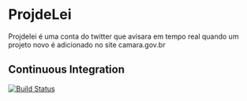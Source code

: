 ProjdeLei
=========

Projdelei é uma conta do twitter que avisara em tempo real quando um projeto novo é adicionado no site camara.gov.br

Continuous Integration
----------------------
[![Build Status](https://secure.travis-ci.org/dukex/projdelei.png)](http://travis-ci.org/dukex/projdelei)
